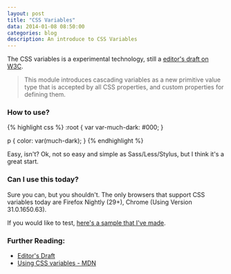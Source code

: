 ```yaml
---
layout: post
title: "CSS Variables"
data: 2014-01-08 08:50:00
categories: blog
description: An introduce to CSS Variables
---
```


<div class="wrapper" markdown="1">
The CSS variables is a experimental technology, still a <a href="http://dev.w3.org/csswg/css-variables/" target="_blank">editor's draft on W3C</a>.

> This module introduces cascading variables as a new primitive value type that is accepted by all CSS properties, and custom properties for defining them.

### How to use?
</div>

{% highlight css %}
:root {
  var var-much-dark: #000;
}

p {
  color: var(much-dark);
}
{% endhighlight %}

<div class="wrapper" markdown="1">
Easy, isn't? Ok, not so easy and simple as Sass/Less/Stylus, but I think it's a great start.

### Can I use this today?

Sure you can, but you shouldn't. The only browsers that support CSS variables today are Firefox Nightly (29+), Chrome (Using Version 31.0.1650.63).

If you would like to test, <a href="http://agtlucas.github.io/css-variables/" target="_blank">here's a sample that I've made</a>.

### Further Reading:

* <a href="http://dev.w3.org/csswg/css-variables/" target="_blank">Editor's Draft</a>
* <a href="https://developer.mozilla.org/en-US/docs/Web/CSS/Using_CSS_variables" target="_blank">Using CSS variables - MDN</a>
</div>
